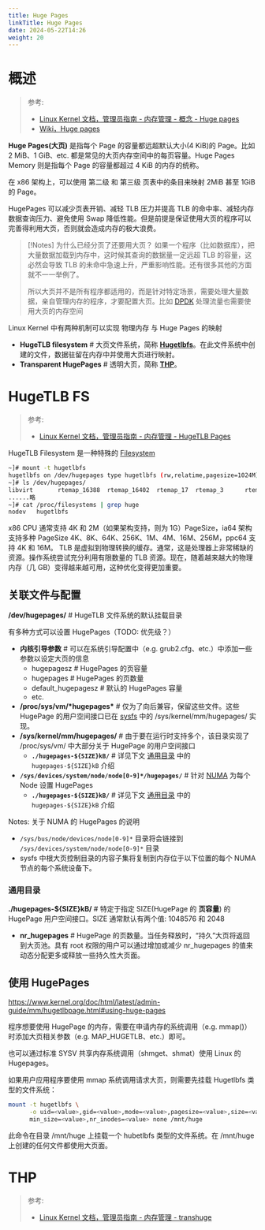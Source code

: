 ```yaml
---
title: Huge Pages
linkTitle: Huge Pages
date: 2024-05-22T14:26
weight: 20
---
```


# 概述

> 参考:
>
> - [Linux Kernel 文档，管理员指南 - 内存管理 - 概念 - Huge pages](https://www.kernel.org/doc/html/latest/admin-guide/mm/concepts.html#huge-pages)
> - [Wiki，Huge pages](https://en.wikipedia.org/wiki/Huge_pages)

**Huge Pages(大页)** 是指每个 Page 的容量都远超默认大小(4 KiB)的 Page。比如 2 MiB、1 GiB、etc. 都是常见的大页内存空间中的每页容量。Huge Pages Memory 则是指每个 Page 的容量都超过 4 KiB 的内存的统称。

在 x86 架构上，可以使用 第二级 和 第三级 页表中的条目来映射 2MiB 甚至 1GiB 的 Page。

HugePages 可以减少页表开销、减轻 TLB 压力并提高 TLB 的命中率、减轻内存数据查询压力、避免使用 Swap 降低性能。但是前提是保证使用大页的程序可以完善得利用大页，否则就会造成内存的极大浪费。

> [!Notes] 为什么已经分页了还要用大页？
> 如果一个程序（比如数据库），把大量数据加载到内存中，这时候其查询的数据量一定远超 TLB 的容量，这必然会导致 TLB 的未命中急速上升，严重影响性能。还有很多其他的方面就不一一举例了。
>
> 所以大页并不是所有程序都适用的，而是针对特定场景，需要处理大量数据，亲自管理内存的程序，才要配置大页。比如 [DPDK](/docs/4.数据通信/DPDK/DPDK.md) 处理流量也需要使用大页的内存空间

Linux Kernel 中有两种机制可以实现 物理内存 与 Huge Pages 的映射

- **HugeTLB filesystem** # 大页文件系统，简称 **[Hugetlbfs](#HugeTLB%20FS)**。在此文件系统中创建的文件，数据驻留在内存中并使用大页进行映射。
- **Transparent HugePages** # 透明大页，简称 [**THP**](#THP)。

# HugeTLB FS

> 参考:
>
> - [Linux Kernel 文档，管理员指南 - 内存管理 - HugeTLB Pages](https://www.kernel.org/doc/html/latest/admin-guide/mm/hugetlbpage.html)

HugeTLB Filesystem 是一种特殊的 [Filesystem](/docs/1.操作系统/Kernel/Filesystem/Filesystem.md)

```bash
~]# mount -t hugetlbfs
hugetlbfs on /dev/hugepages type hugetlbfs (rw,relatime,pagesize=1024M)
~]# ls /dev/hugepages/
libvirt       rtemap_16388  rtemap_16402  rtemap_17  rtemap_3      rtemap_65544  rtemap_65558  rtemap_73731  rtemap_73745  rtemap_8202
......略
~]# cat /proc/filesystems | grep huge
nodev   hugetlbfs
```

x86 CPU 通常支持 4K 和 2M（如果架构支持，则为 1G）PageSize，ia64 架构支持多种 PageSize 4K、8K、64K、256K、1M、4M、16M、256M，ppc64 支持 4K 和 16M。 TLB 是虚拟到物理转换的缓存。通常，这是处理器上非常稀缺的资源。操作系统尝试充分利用有限数量的 TLB 资源。现在，随着越来越大的物理内存（几 GB）变得越来越可用，这种优化变得更加重要。

## 关联文件与配置

**/dev/hugepages/** # HugeTLB 文件系统的默认挂载目录

有多种方式可以设置 HugePages（TODO: 优先级？）

- **内核引导参数** # 可以在系统引导配置中（e.g. grub2.cfg、etc.）中添加一些参数以设定大页的信息
  - hugepagesz # HugePages 的页容量
  - hugepages # HugePages 的页数量
  - default_hugepagesz # 默认的 HugePages 容量
  - etc.
- **/proc/sys/vm/\*hugepages\*** # 仅为了向后兼容，保留这些文件。这些 HugePage 的用户空间接口已在 [sysfs](docs/1.操作系统/Kernel/Filesystem/特殊文件系统/sysfs.md) 中的 /sys/kernel/mm/hugepages/ 实现。
- **/sys/kernel/mm/hugepages/** # 由于要在运行时支持多个，该目录实现了 /proc/sys/vm/ 中大部分关于 HugePage 的用户空间接口
  - **`./hugepages-${SIZE}kB/`** # 详见下文 [通用目录](#通用目录) 中的 `hugepages-${SIZE}kB` 介绍
- **`/sys/devices/system/node/node[0-9]*/hugepages/`** # 针对 [NUMA](docs/1.操作系统/Kernel/Memory/NUMA.md) 为每个 Node 设置 HugePages
  - **`./hugepages-${SIZE}kB/`** # 详见下文 [通用目录](#通用目录) 中的 `hugepages-${SIZE}kB` 介绍

Notes: 关于 NUMA 的 HugePages 的说明

- `/sys/bus/node/devices/node[0-9]*` 目录将会链接到 `/sys/devices/system/node/node[0-9]*` 目录
- sysfs 中根大页控制目录的内容子集将复制到内存位于以下位置的每个 NUMA 节点的每个系统设备下。

### 通用目录

**./hugepages-${SIZE}kB/** # 特定于指定 SIZE(HugePage 的 **页容量**) 的 HugePage 用户空间接口。SIZE 通常默认有两个值: 1048576 和 2048

- **nr_hugepages** # HugePage 的页数量。当任务释放时，“持久”大页将返回到大页池。具有 root 权限的用户可以通过增加或减少 nr_hugepages 的值来动态分配更多或释放一些持久性大页面。

## 使用 HugePages

https://www.kernel.org/doc/html/latest/admin-guide/mm/hugetlbpage.html#using-huge-pages

程序想要使用 HugePage 的内存，需要在申请内存的系统调用（e.g. mmap()）时添加大页相关参数（e.g. MAP_HUGETLB、etc.）即可。

也可以通过标准 SYSV 共享内存系统调用（shmget、shmat）使用 Linux 的 Hugepages。

如果用户应用程序要使用 mmap 系统调用请求大页，则需要先挂载 Hugetlbfs 类型的文件系统：

```bash
mount -t hugetlbfs \
      -o uid=<value>,gid=<value>,mode=<value>,pagesize=<value>,size=<value>,\
      min_size=<value>,nr_inodes=<value> none /mnt/huge
```

此命令在目录 /mnt/huge 上挂载一个 hubetlbfs 类型的文件系统。在 /mnt/huge 上创建的任何文件都使用大页面。

# THP

> 参考:
>
> - [Linux Kernel 文档，管理员指南 - 内存管理 - transhuge](https://www.kernel.org/doc/html/latest/admin-guide/mm/transhuge.html)


